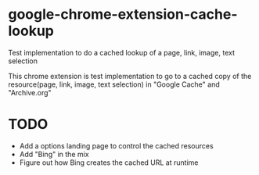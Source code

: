 # google-chrome-extension-cache-lookup
Test implementation to do a cached lookup of a page, link, image, text selection

This chrome extension is test implementation to go to a cached copy of the resource(page, link, image, text selection) in "Google Cache" and "Archive.org"


TODO
====
* Add a options landing page to control the cached resources
* Add "Bing" in the mix
* Figure out how Bing creates the cached URL at runtime
